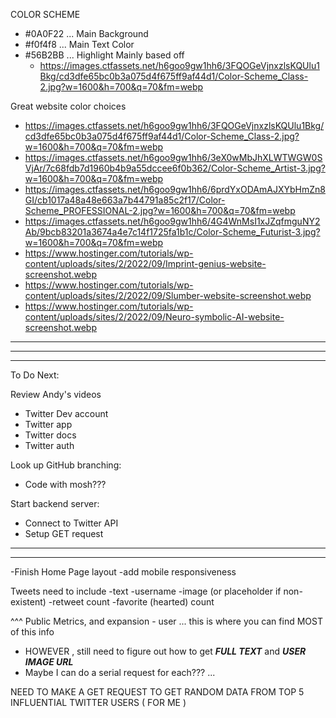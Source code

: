 COLOR SCHEME
- #0A0F22 ... Main Background
- #f0f4f8 ... Main Text Color
- #56B2BB ... Highlight
  Mainly based off 
  - https://images.ctfassets.net/h6goo9gw1hh6/3FQOGeVjnxzlsKQUlu1Bkg/cd3dfe65bc0b3a075d4f675ff9af44d1/Color-Scheme_Class-2.jpg?w=1600&h=700&q=70&fm=webp



Great website color choices
- https://images.ctfassets.net/h6goo9gw1hh6/3FQOGeVjnxzlsKQUlu1Bkg/cd3dfe65bc0b3a075d4f675ff9af44d1/Color-Scheme_Class-2.jpg?w=1600&h=700&q=70&fm=webp
- https://images.ctfassets.net/h6goo9gw1hh6/3eX0wMbJhXLWTWGW0SVjAr/7c68fdb7d1960b4b9a55dccee6f0b362/Color-Scheme_Artist-3.jpg?w=1600&h=700&q=70&fm=webp
- https://images.ctfassets.net/h6goo9gw1hh6/6prdYxODAmAJXYbHmZn8GI/cb1017a48a48e663a7b44791a85c2f17/Color-Scheme_PROFESSIONAL-2.jpg?w=1600&h=700&q=70&fm=webp
- https://images.ctfassets.net/h6goo9gw1hh6/4G4WnMsI1xJZqfmguNY2Ab/9bcb83201a3674a4e7c14f1725fa1b1c/Color-Scheme_Futurist-3.jpg?w=1600&h=700&q=70&fm=webp
- https://www.hostinger.com/tutorials/wp-content/uploads/sites/2/2022/09/Imprint-genius-website-screenshot.webp
- https://www.hostinger.com/tutorials/wp-content/uploads/sites/2/2022/09/Slumber-website-screenshot.webp
- https://www.hostinger.com/tutorials/wp-content/uploads/sites/2/2022/09/Neuro-symbolic-AI-website-screenshot.webp

_______________
_______________
_______________

To Do Next:

Review Andy's videos
- Twitter Dev account
- Twitter app
- Twitter docs
- Twitter auth
  
Look up GitHub branching:
- Code with mosh??? 
  
Start backend server:
- Connect to Twitter API
- Setup GET request

---


_______
-Finish Home Page layout
  -add mobile responsiveness


Tweets need to include
-text
-username
-image (or placeholder if non-existent)
-retweet count
-favorite (hearted) count

^^^ Public Metrics, and expansion - user ... this is where you can find MOST of this info 
- HOWEVER , still need to figure out how to get ***FULL TEXT*** and ***USER IMAGE URL***
- Maybe I can do a serial request for each??? ... 


NEED TO MAKE A GET REQUEST TO GET RANDOM DATA FROM TOP 5 INFLUENTIAL TWITTER USERS ( FOR ME )